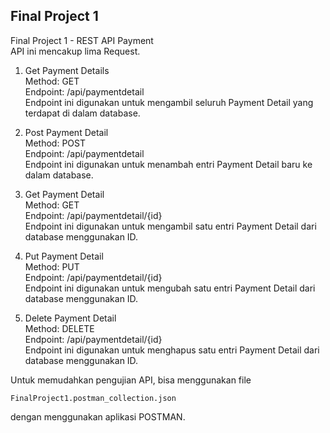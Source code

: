 ## Final Project 1

Final Project 1 - REST API Payment\
API ini mencakup lima Request.

1. Get Payment Details\
   Method: GET\
   Endpoint: /api/paymentdetail\
   Endpoint ini digunakan untuk mengambil seluruh Payment Detail yang terdapat di dalam database.

2. Post Payment Detail\
   Method: POST\
   Endpoint: /api/paymentdetail\
   Endpoint ini digunakan untuk menambah entri Payment Detail baru ke dalam database.

3. Get Payment Detail\
   Method: GET\
   Endpoint: /api/paymentdetail/{id}\
   Endpoint ini digunakan untuk mengambil satu entri Payment Detail dari database menggunakan ID.

4. Put Payment Detail\
   Method: PUT\
   Endpoint: /api/paymentdetail/{id}\
   Endpoint ini digunakan untuk mengubah satu entri Payment Detail dari database menggunakan ID.

5. Delete Payment Detail\
   Method: DELETE\
   Endpoint: /api/paymentdetail/{id}\
   Endpoint ini digunakan untuk menghapus satu entri Payment Detail dari database menggunakan ID.

Untuk memudahkan pengujian API, bisa menggunakan file

```
FinalProject1.postman_collection.json
```

dengan menggunakan aplikasi POSTMAN.
